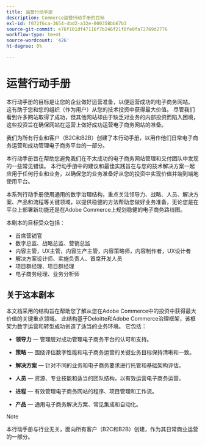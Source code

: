 ```yaml
---
title: 运营行动手册
description: Commerce运营行动手册的目标
exl-id: f072f6ca-3654-4bd2-a32e-000358bb67b3
source-git-commit: e76f101df47116f7b246f21f0fe0fa72769d2776
workflow-type: tm+mt
source-wordcount: '426'
ht-degree: 0%

---
```


# 运营行动手册

本行动手册的目标是让您的企业做好运营准备，以便运营成功的电子商务网站。 这有助于您和您的组织（作为用户）从您的技术投资中获得最大价值。 尽管我们看到许多网站取得了成功，但其他网站却由于缺乏对业务的内部投资而陷入困境，这些投资旨在确保网站在运营上做好成功运营电子商务网站的准备。

我们为所有行业和客户（B2C和B2B）创建了本行动手册，以用作他们日常电子商务运营和成功管理电子商务平台的一部分。

本行动手册旨在帮助您避免我们在不太成功的电子商务网站管理和交付团队中发现的一些常见错误。 本行动手册中的建议和最佳实践旨在与您的技术解决方案一起应用于任何行业和业务，以确保您的业务准备好从您的投资中实现价值并端到端地使用平台。

本系列行动手册使用通用的数字治理结构，重点关注领导力、战略、人员、解决方案、产品和流程等关键领域，以提供稳健的方法帮助您做好业务准备，无论您是在平台上部署新功能还是在Adobe Commerce上规划稳健的电子商务路线图。

本剧本的目标受众包括：

- 首席营销官
- 数字总监、战略总监、营销总监
- 内容主管，UX主管，内容生产主管，内容策略师，内容制作者，UX设计者
- 解决方案设计师、实施负责人、首席开发人员
- 项目群经理、项目群经理
- 电子商务经理、业务分析师

## 关于这本剧本

本文档采用的结构旨在帮助您了解从您在Adobe Commerce中的投资中获得最大价值的关键重点领域。 此结构基于Deloitte和Adobe Commerce治理框架，该框架为数字运营和转型成功创造了适当的业务环境。 它包括：

- **领导力** — 管理层对成功管理电子商务平台的认可和支持。

- **策略** — 围绕评估数字性能和电子商务运营的关键业务目标保持清晰和一致。

- **解决方案** — 针对不同的业务和电子商务要求进行托管和基础架构评估。

- **人员** — 资源、专业技能和适当的团队结构，以有效运营电子商务运营。

- **进程** — 有效管理电子商务网站的程序、项目管理和工作流。

- **产品** — 通用电子商务解决方案、常见集成和自动化。

>[!NOTE]
>
>本行动手册与行业无关，面向所有客户（B2C和B2B）创建，作为其日常商业运营的一部分。
